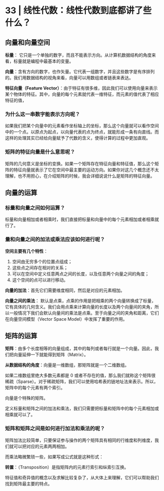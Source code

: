 # 33 | 线性代数：线性代数到底都讲了些什么？

## 向量和向量空间

**标量**： 它只是一个单独的数字，而且不能表示方向。从计算机数据结构的角度来看，标量就是编程中最基本的变量。

**向量**：含有方向的数字，也作矢量。它代表一组数字，并且这些数字是有序排列的。我们用数据结构的视角来看，向量可以用数组或者链表来表达。

**特征向量（Feature Vector）**：由于特征有很多维，因此我们可以使用向量来表示某个物体的特征。其中，向量的每个元素就代表一维特征，而元素的值代表了相应特征的值，

### 为什么这一串数字能表示方向呢？

如果我们把某个向量中的元素看作坐标轴上的坐标，那么这个向量就可以看作空间中的一个点。以原点为起点，以向量代表的点为终点，就能形成一条有向直线。而这样的处理其实已经给向量赋予了代数的含义，使得计算的过程中更加直观。

### 矩阵的特征向量是什么意思呢？

矩阵的几何意义是坐标的变换。如果一个矩阵存在特征向量和特征值，那么这个矩阵的特征向量就表示了它在空间中最主要的运动方向。如果你对这几个概念还不太理解，也不用担心，在介绍矩阵的时候，我会详细说说什么是矩阵的特征向量。

## 向量的运算

### 标量和向量之间如何运算？

标量和向量相加或者相乘时，我们直接把标量和向量中的每个元素相加或者相乘就行了。

### 量和向量之间的加法或乘法应该如何进行呢？

**空间主要有几个特性**：

1. 空间由无穷多个的位置点组成；
2. 这些点之间存在相对的关系；
3. 可以在空间中定义任意两点之间的长度，以及任意两个向量之间的角度；
4. 这个空间的点可以进行移动。

**向量的加法**：首先它们需要维度相同，然后是对应的元素相加。

**向量之间的乘法**： 默认是点乘，点乘的作用是把相乘的两个向量转换成了标量，它有具体的几何含义。我们会用点乘来计算向量的长度以及两个向量间的夹角，所以一般情况下我们会默认向量间的乘法是点乘。至于向量之间的夹角和距离，它们在向量空间模型（Vector Space Model）中发挥了重要的作用。

## 矩阵的运算

**矩阵**：由多个长度相等的向量组成，其中的每列或者每行就是一个向量。因此，我们把向量延伸一下就能得到矩阵（Matrix）。

**从数据结构的角度**：向量是一维数组，那矩阵就是一个二维数组。

如果二维数组里绝大多数元素都是 0 或者不存在的值，那么我们就称这个矩阵很稀疏（Sparse）。对于稀疏矩阵，我们可以使用哈希表的链地址法来表示。所以，矩阵中的每个元素有两个索引。

向量是个特殊的矩阵。

定义标量和矩阵之间的加法和乘法，我们只需要把标量和矩阵中的每个元素相加或相乘就可以了。

### 矩阵和矩阵之间是如何进行加法和乘法的呢？

矩阵加法比较简单，只要保证参与操作的两个矩阵具有相同的行维度和列维度，我们就可以把对应的元素两两相加。

而乘法略微繁琐一些，如果写成公式就是这种形式：

**转置**：（Transposition）是指矩阵内的元素行索引和纵索引互换。

特征值和奇异值的概念以及求解比较复杂了，从大体上来理解，它们可以帮助我们找到矩阵最主要的特点。